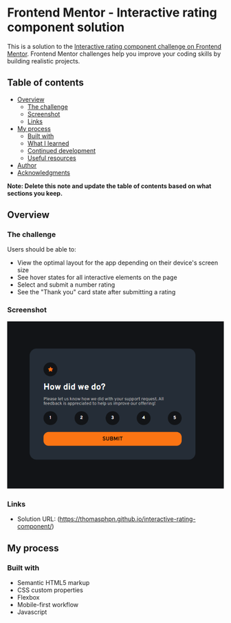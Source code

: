 # Frontend Mentor - Interactive rating component solution

This is a solution to the [Interactive rating component challenge on Frontend Mentor](https://thomasphpn.github.io/interactive-rating-component/). Frontend Mentor challenges help you improve your coding skills by building realistic projects.

## Table of contents

- [Overview](#overview)
  - [The challenge](#the-challenge)
  - [Screenshot](#screenshot)
  - [Links](#links)
- [My process](#my-process)
  - [Built with](#built-with)
  - [What I learned](#what-i-learned)
  - [Continued development](#continued-development)
  - [Useful resources](#useful-resources)
- [Author](#author)
- [Acknowledgments](#acknowledgments)

**Note: Delete this note and update the table of contents based on what sections you keep.**

## Overview

### The challenge

Users should be able to:

- View the optimal layout for the app depending on their device's screen size
- See hover states for all interactive elements on the page
- Select and submit a number rating
- See the "Thank you" card state after submitting a rating

### Screenshot

![Mon screenshot !](./design/ma-solution.png)

### Links

- Solution URL: (https://thomasphpn.github.io/interactive-rating-component/)

## My process

### Built with

- Semantic HTML5 markup
- CSS custom properties
- Flexbox
- Mobile-first workflow
- Javascript
